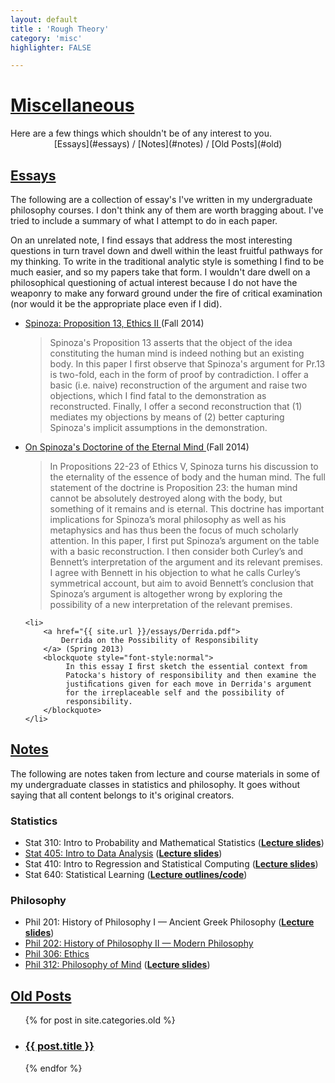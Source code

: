 ```yaml
---
layout: default
title : 'Rough Theory'
category: 'misc'
highlighter: FALSE

---
```


<h1 class="entry-title"><a href="{{ post.url }}">Miscellaneous</a></h1>
Here are a few things which shouldn't be of any interest to you.

<center> [Essays](#essays)  / [Notes](#notes) / [Old Posts](#old) </center>

<a id="essays"></a>
<h2 class="entry-title"><a href="#essays">Essays</a></h2>

The following are a collection of essay's I've written in my
undergraduate philosophy courses. I don't think any of them are worth
bragging about. I've tried to include a summary of what I attempt to
do in each paper.

On an unrelated note, I find essays that address the most interesting
questions in turn travel down and dwell within the least fruitful
pathways for my thinking. To write in the traditional analytic style
is something I find to be much easier, and so my papers take that
form.  I wouldn't dare dwell on a philosophical questioning of actual
interest because I do not have the weaponry to make any forward ground
under the fire of critical examination (nor would it be the
appropriate place even if I did).

<ul>
	<li>
		<a href="{{ site.url }}/essays/Spinoza-p13.pdf">
			Spinoza: Proposition 13, Ethics II
		</a> (Fall 2014)
		<blockquote style="font-style:normal">
			Spinoza's Proposition 13 asserts that the object of the idea constituting the human mind is indeed nothing but an existing body. In this paper I first observe that Spinoza's argument for Pr.13 is two-fold, each in the form of proof by contradiction. I offer a basic (i.e. naive) reconstruction of the argument and raise two objections, which I find fatal to the demonstration as reconstructed. Finally, I offer a second reconstruction that (1) mediates my objections by means of (2) better capturing Spinoza's implicit assumptions in the demonstration.
		</blockquote>
	</li>
	<li>
		<a href="{{ site.url }}/essays/Spinoza-imm-soul.pdf">
			On Spinoza's Doctorine of the Eternal Mind
		</a> (Fall 2014)
		<blockquote style="font-style:normal">
			In Propositions 22-23 of Ethics V, Spinoza turns his discussion to the eternality of the essence of body and the human mind. The full statement of the doctrine is Proposition 23: the human mind cannot be absolutely destroyed along with the body, but something of it remains and is eternal. This doctrine has important implications for Spinoza’s moral philosophy as well as his metaphysics and has thus been the focus of much scholarly attention. In this paper, I first put Spinoza’s argument on the table with a basic reconstruction. I then consider both Curley’s and Bennett’s interpretation of the argument and its relevant premises. I agree with Bennett in his objection to what he calls Curley’s symmetrical account, but aim to avoid Bennett’s conclusion that Spinoza’s argument is altogether wrong by exploring the possibility of a new interpretation of the relevant premises.
		</blockquote>
	</li>

	<li>
		<a href="{{ site.url }}/essays/Derrida.pdf">
			Derrida on the Possibility of Responsibility
		</a> (Spring 2013)
		<blockquote style="font-style:normal">
			 In this essay I ﬁrst sketch the essential context from
             Patocka's history of responsibility and then examine the
             justiﬁcations given for each move in Derrida's argument
             for the irreplaceable self and the possibility of
             responsibility.
		</blockquote>
	</li>
</ul>

<a id="notes"></a>
<h2 class="entry-title"><a href="#notes">Notes</a></h2>
The following are notes taken from lecture and course
materials in some of my undergraduate classes in statistics and
philosophy. It goes without saying that all content belongs to it's
original creators.
<h3>Statistics</h3>
<ul>
	<li>Stat 310: Intro to Probability and Mathematical Statistics (<a href="{{urls.media}}/stat310slides.rar"><strong>Lecture slides</strong></a>)</li>
	<li><a href="https://gist.github.com/af0d8f272a0ff1005127">Stat 405: Intro to Data Analysis</a> (<a href="{{urls.media}}/stat405slides.rar"><strong>Lecture slides</strong></a>)</li>
	<li>Stat 410: Intro to Regression and Statistical Computing (<a href="{{urls.media}}/stat410slides.rar"><strong>Lecture slides</strong></a>)</li>
	<li>Stat 640: Statistical Learning (<a href="http://www.stat.rice.edu/~gallen/stat640.html"><strong>Lecture outlines/code</strong></a>)</li>
</ul>
<h3>Philosophy</h3>
<ul>
	<li>Phil 201: History of Philosophy I &mdash; Ancient Greek Philosophy (<a href="{{urls.media}}/phil201slides.rar"><strong>Lecture slides</strong></a>)</li>
	<li><a href="{{urls.media}}/phil202.pdf">Phil 202: History of Philosophy II &mdash; Modern Philosophy</a></li>
	<li><a href="{{urls.media}}/phil306.pdf">Phil 306: Ethics</a></li>
	<li><a href="{{urls.media}}/phil312.pdf">Phil 312: Philosophy of Mind</a> (<a href="{urls.media}/phil312slides.rar"><strong>Lecture slides</strong></a>)</li>
</ul>


<a id="old"></a>
<h2 class="entry-title"><a href="#old">Old Posts</a></h2>
<ul>
{% for post in site.categories.old %}
<li>
  <h3 class="entry-title" id="{{ post.id }}">
    <a href="{{ post.url }}">{{ post.title }}</a>
  </h3>
</li>
{% endfor %}
</ul>
